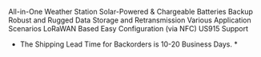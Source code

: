All-in-One Weather Station
Solar-Powered & Chargeable Batteries Backup
Robust and Rugged
Data Storage and Retransmission
Various Application Scenarios
LoRaWAN Based
Easy Configuration (via NFC)
US915 Support 
* The Shipping Lead Time for Backorders is 10-20 Business Days. *
